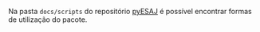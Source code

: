 Na pasta `docs/scripts` do repositório [pyESAJ](https://github.com/michelmetran/pyESAJ) é possível encontrar formas de utilização do pacote.

